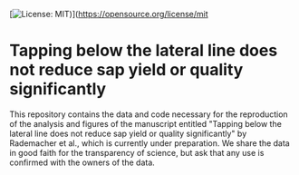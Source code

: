 [![License: MIT](https://img.shields.io/badge/license-MIT-blue))](https://opensource.org/license/mit

# Tapping below the lateral line does not reduce sap yield or quality significantly

This repository contains the data and code necessary for the reproduction of the analysis and figures of the manuscript entitled "Tapping below the lateral line does not reduce sap yield or quality significantly" by Rademacher et al., which is currently under preparation. We share the data in good faith for the transparency of science, but ask that any use is confirmed with the owners of the data. 
